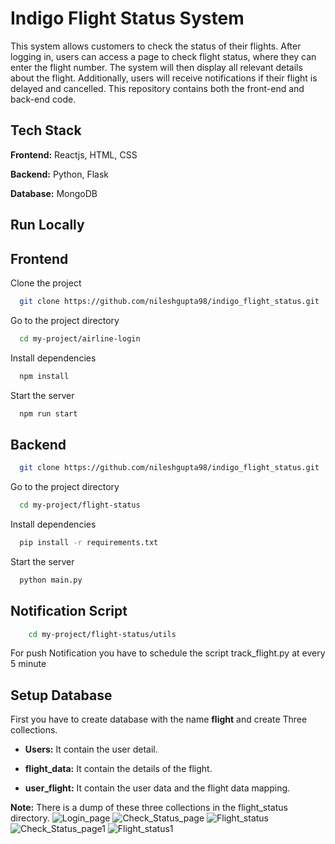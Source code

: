 
# Indigo Flight Status System

This system allows customers to check the status of their flights. After logging in, users can access a page to check flight status, where they can enter the flight number. The system will then display all relevant details about the flight. Additionally, users will receive notifications if their flight is delayed and cancelled. This repository contains both the front-end and back-end code.


## Tech Stack

**Frontend:** Reactjs, HTML, CSS

**Backend:** Python, Flask

**Database:** MongoDB


## Run Locally
## Frontend

Clone the project

```bash
  git clone https://github.com/nileshgupta98/indigo_flight_status.git
```

Go to the project directory

```bash
  cd my-project/airline-login
```

Install dependencies

```bash
  npm install
```

Start the server

```bash
  npm run start
```
## Backend

```bash
  git clone https://github.com/nileshgupta98/indigo_flight_status.git
```

Go to the project directory

```bash
  cd my-project/flight-status
```

Install dependencies

```bash
  pip install -r requirements.txt
```

Start the server

```bash
  python main.py
```

## Notification Script

```bash
    cd my-project/flight-status/utils
```
For push Notification you have to schedule the script track_flight.py at every 5 minute


## Setup Database

First you have to create database with the name **flight** and create Three collections.



* **Users:** It contain the user detail.

* **flight_data:** It contain the details of the flight.

* **user_flight:** It contain the user data and the flight data mapping.

**Note:** There is a dump of these three collections in the flight_status directory.
![Login_page](https://github.com/user-attachments/assets/e408e044-d52d-47f0-a3a6-061fda15860c)
![Check_Status_page](https://github.com/user-attachments/assets/99fbc1a9-9e96-4cf5-ae13-a46397a8350a)
![Flight_status](https://github.com/user-attachments/assets/b58860d2-5a11-4165-b9b8-f6c59d07b61c)
![Check_Status_page1](https://github.com/user-attachments/assets/d20defdf-05eb-4b5c-916a-15a324f37a50)
![Flight_status1](https://github.com/user-attachments/assets/72982851-cecd-4799-ac42-b283f3eada46)
